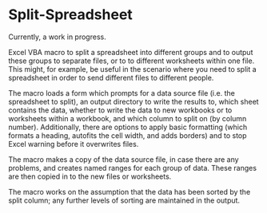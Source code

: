 # Split-Spreadsheet

Currently, a work in progress.

Excel VBA macro to split a spreadsheet into different groups and to output these groups to separate files, or to to different worksheets within one file. This might, for example, be useful in the scenario where you need to split a spreadsheet in order to send different files to different people.

The macro loads a form which prompts for a data source file (i.e. the spreadsheet to split), an output directory to write the results to, which sheet contains the data, whether to write the data to new workbooks or to worksheets within a workbook, and which column to split on (by column number). Additionally, there are options to apply basic formatting (which formats a heading, autofits the cell width, and adds borders) and to stop Excel warning before it overwrites files.

The macro makes a copy of the data source file, in case there are any problems, and creates named ranges for each group of data. These ranges are then copied in to the new files or worksheets. 

The macro works on the assumption that the data has been sorted by the split column; any further levels of sorting are maintained in the output.

